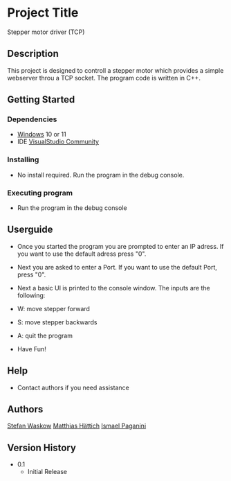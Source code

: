 # Project Title

Stepper motor driver (TCP)

## Description

This project is designed to controll a stepper motor which provides a simple webserver throu a TCP socket. The program code is written in C++.

## Getting Started

### Dependencies

* [Windows](https://www.microsoft.com/windows/) 10 or 11 
* IDE [VisualStudio Community](https://visualstudio.microsoft.com/de/downloads/)

### Installing

* No install required. Run the program in the debug console.

### Executing program

* Run the program in the debug console

## Userguide
* Once you started the program you are prompted to enter an IP adress. If you want to use the default adress press "0".
* Next you are asked to enter a Port. If you want to use the default Port, press "0".
* Next a basic UI is printed to the console window. The inputs are the following:
* W: move stepper forward
* S: move stepper backwards
* A: quit the program

* Have Fun!

## Help

* Contact authors if you need assistance

## Authors

[Stefan Waskow](stefan.waskow@bbz-sh.ch)
[Matthias Hättich](matthias.haettich@bbz-sh.ch)
[Ismael Paganini](ismael.paganini@bbz-sh.ch)

## Version History

* 0.1
    * Initial Release
